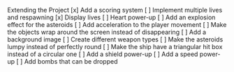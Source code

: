 Extending the Project
[x] Add a scoring system
[ ] Implement multiple lives and respawning
    [x] Display lives
    [ ] Heart power-up
[ ] Add an explosion effect for the asteroids
[ ] Add acceleration to the player movement
[ ] Make the objects wrap around the screen instead of disappearing
[ ] Add a background image
[ ] Create different weapon types
[ ] Make the asteroids lumpy instead of perfectly round
[ ] Make the ship have a triangular hit box instead of a circular one
[ ] Add a shield power-up
[ ] Add a speed power-up
[ ] Add bombs that can be dropped